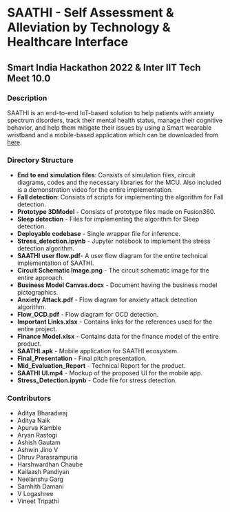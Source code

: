 # SAATHI - Self Assessment & Alleviation by Technology & Healthcare Interface
## **Smart India Hackathon 2022 & Inter IIT Tech Meet 10.0**

### Description
SAATHI is an end-to-end IoT-based solution to help patients with anxiety spectrum disorders, track their mental health status, manage their cognitive behavior, and help them mitigate their issues by using a Smart wearable wristband and a mobile-based application which can be downloaded from [here](https://drive.google.com/file/d/1PYBU-KG3LGyAz-N6EyMyOQ441DeFL92f/view?usp=sharing).

### Directory Structure
- **End to end simulation files**: Consists of simulation files, circuit diagrams, codes and the necessary libraries for the MCU. Also included is a demonstration video for the entire implementation.
- **Fall detection**: Consists of scripts for implementing the algorithm for Fall detection.
- **Prototype 3DModel** - Consists of prototype files made on Fusion360.
- **Sleep detection** - Files for implementing the algorithm for Sleep detection.
- **Deployable codebase** - Single wrapper file for inference.
- **Stress_detection.ipynb** - Jupyter notebook to implement the stress detection algorithm.
- **SAATHI user flow.pdf**- A user flow diagram for the entire technical implementation of SAATHI.
- **Circuit Schematic Image.png** - The circuit schematic image for the entire approach.
- **Business Model Canvas.docx** - Document having the business model pictographics.
- **Anxiety Attack.pdf** - Flow diagram for anxiety attack detection algorithm.
- **Flow_OCD.pdf** - Flow diagram for OCD detection.
- **Important Links.xlsx** - Contains links for the references used for the entire project.
- **Finance Model.xlsx** - Contains data for the finance model of the entire product.
- **SAATHI.apk** - Mobile application for SAATHI ecosystem.
- **Final_Presentation** - Final pitch presentation.
- **Mid_Evaluation_Report** - Technical Report for the product.
- **SAATHI UI.mp4** - Mockup of the proposed UI for the mobile app.
- **Stress_Detection.ipynb** - Code file for stress detection.  

### Contributors
- Aditya Bharadwaj
- Aditya Naik
- Apurva Kamble
- Aryan Rastogi
- Ashish Gautam
- Ashwin Jino V
- Dhruv Parasrampuria
- Harshwardhan Chaube
- Kailaash Pandiyan
- Neelanshu Garg
- Samhith Damani
- V Logashree
- Vineet Tripathi
